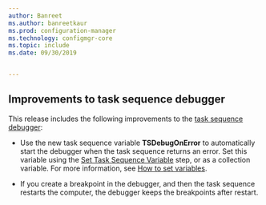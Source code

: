 ```yaml
---
author: Banreet
ms.author: banreetkaur
ms.prod: configuration-manager
ms.technology: configmgr-core
ms.topic: include
ms.date: 09/30/2019


---
```


## <a name="bkmk_tsdebug"></a> Improvements to task sequence debugger

This release includes the following improvements to the [task sequence debugger](../../../../../osd/deploy-use/debug-task-sequence.md):

- Use the new task sequence variable **TSDebugOnError** to automatically start the debugger when the task sequence returns an error. Set this variable using the [Set Task Sequence Variable](../../../../../osd/understand/task-sequence-steps.md#BKMK_SetTaskSequenceVariable) step, or as a collection variable.<!-- 5012536 --> For more information, see [How to set variables](../../../../../osd/understand/using-task-sequence-variables.md#bkmk_set).

- If you create a breakpoint in the debugger, and then the task sequence restarts the computer, the debugger keeps the breakpoints after restart.<!-- 5012509 -->
